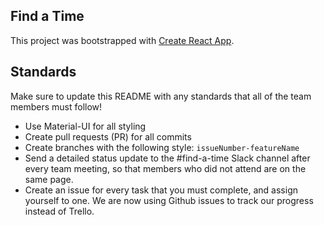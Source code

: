 ## Find a Time

This project was bootstrapped with [Create React App](https://github.com/facebook/create-react-app).

## Standards
Make sure to update this README with any standards that all of the team members must follow!

- Use Material-UI for all styling
- Create pull requests (PR) for all commits
- Create branches with the following style: `issueNumber-featureName`
- Send a detailed status update to the #find-a-time Slack channel after every team meeting, so that members who did not attend are on the same page.
- Create an issue for every task that you must complete, and assign yourself to one. We are now using Github issues to track our progress instead of Trello.
